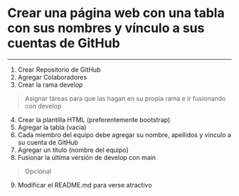 # Crear una página web con una tabla con sus nombres y vínculo a sus cuentas de GitHub
---
1. Crear Repositorio de GitHub
2. Agregar Colaboradores
3. Crear la rama develop
> Asignar tareas para que las hagan en su propia rama e ir fusionando con develop
4. Crear la plantilla HTML (preferentemente bootstrap)
5. Agregar la tabla (vacía)
6. Cada miembro del equipo debe agregar su nombre, apellidos  y vínculo a su cuenta de GitHub
7. Agregar un título (nombre del equipo)
8. Fusionar la última versión de develop con main

> Opcional
9. Modificar el README.md para verse atractivo

